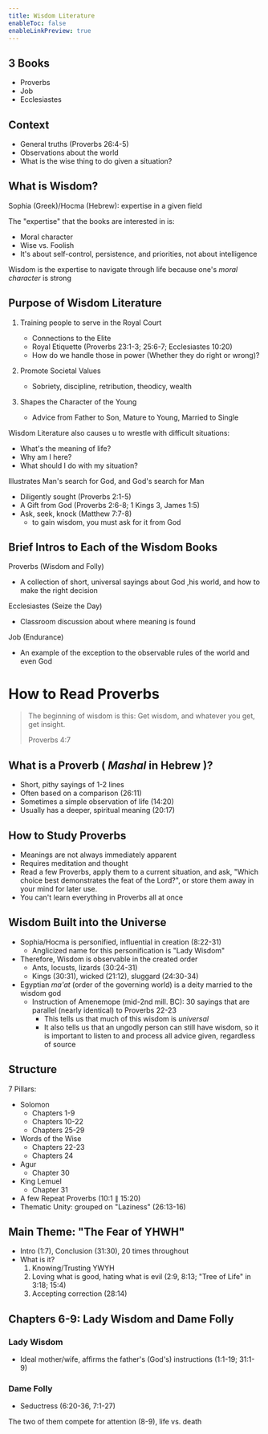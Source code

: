 ```yaml
---
title: Wisdom Literature
enableToc: false
enableLinkPreview: true
---
```


## 3 Books

- Proverbs
- Job
- Ecclesiastes

## Context

- General truths (Proverbs 26:4-5)
- Observations about the world
- What is the wise thing to do given a situation?

## What is Wisdom?

Sophia (Greek)/Hocma (Hebrew): expertise in a given field

The "expertise" that the books are interested in is:

- Moral character
- Wise vs. Foolish
- It's about self-control, persistence, and priorities, not about intelligence

Wisdom is the expertise to navigate through life because one's *moral character* is strong

## Purpose of Wisdom Literature



1. Training people to serve in the Royal Court

	- Connections to the Elite
	- Royal Etiquette (Proverbs 23:1-3; 25:6-7; Ecclesiastes 10:20)
	- How do we handle those in power (Whether they do right or wrong)?

2. Promote Societal Values

	- Sobriety, discipline, retribution, theodicy, wealth

3. Shapes the Character of the Young

	- Advice from Father to Son, Mature to Young, Married to Single

Wisdom Literature also causes u to wrestle with difficult situations:

- What's the meaning of life?
- Why am I here?
- What should I do with my situation?

Illustrates Man's search for God, and God's search for Man

- Diligently sought (Proverbs 2:1-5)
- A Gift from God (Proverbs 2:6-8; 1 Kings 3, James 1:5)
- Ask, seek, knock (Matthew 7:7-8)
	- to gain wisdom, you must ask for it from God

## Brief Intros to Each of the Wisdom Books

Proverbs (Wisdom and Folly)

- A collection of short, universal sayings about God ,his world, and how to make the right decision

Ecclesiastes (Seize the Day)

- Classroom discussion about where meaning is found

Job (Endurance)

- An example of the exception to the observable rules of the world and even God

# How to Read Proverbs

> The beginning of wisdom is this: Get wisdom, and whatever you get, get insight.
>
> Proverbs 4:7

## What is a Proverb ( *Mashal* in Hebrew )?

- Short, pithy sayings of 1-2 lines
- Often based on a comparison (26:11)
- Sometimes a simple observation of life (14:20)
- Usually has a deeper, spiritual meaning (20:17)

## How to Study Proverbs

- Meanings are not always immediately apparent
- Requires meditation and thought
- Read a few Proverbs, apply them to a current situation, and ask, "Which choice best demonstrates the feat of the Lord?", or store them away in your mind for later use.
- You can't learn everything in Proverbs all at once

## Wisdom Built into the Universe

- Sophia/Hocma is personified, influential in creation (8:22-31)
	- Anglicized name for this personification is "Lady Wisdom"
- Therefore, Wisdom is observable in the created order
	- Ants, locusts, lizards (30:24-31)
	- Kings (30:31), wicked (21:12), sluggard (24:30-34)
- Egyptian *ma'at* (order of the governing world) is a deity married to the wisdom god
	- Instruction of Amenemope (mid-2nd mill. BC): 30 sayings that are parallel (nearly identical) to Proverbs 22-23
		- This tells us that much of this wisdom is *universal*
		- It also tells us that an ungodly person can still have wisdom, so it is important to listen to and process all advice given, regardless of source

## Structure

7 Pillars:

- Solomon 
	- Chapters 1-9
	- Chapters 10-22
	- Chapters 25-29
- Words of the Wise
	- Chapters 22-23
	- Chapters 24
- Agur
	- Chapter 30
- King Lemuel
	- Chapter 31
- A few Repeat Proverbs (10:1 $\parallel$ 15:20)
- Thematic Unity: grouped on "Laziness" (26:13-16)

## Main Theme: "The Fear of YHWH"

- Intro (1:7), Conclusion (31:30), 20 times throughout
- What is it?
	1. Knowing/Trusting YWYH
	2. Loving what is good, hating what is evil (2:9, 8:13; "Tree of Life" in 3:18; 15:4)
	3. Accepting correction (28:14)

## Chapters 6-9: Lady Wisdom and Dame Folly

### Lady Wisdom

- Ideal mother/wife, affirms the father's (God's) instructions (1:1-19; 31:1-9)

### Dame Folly

- Seductress (6:20-36, 7:1-27)

The two of them compete for attention (8-9), life vs. death